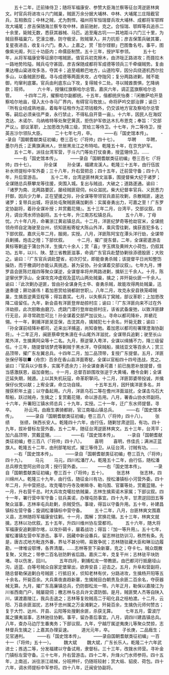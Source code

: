 <!-- { "loadSidebar": true } -->
　　五十二年，迁前锋侍卫；随将军福康安、参赞大臣海兰察等征台湾逆匪林爽文。时官兵将进攻斗六门贼巢，贼匪万余分据大埔林、中林、大埔尾三庄阻截官兵，互相救应；中林之贼，尤为剽悍。福州将军恒瑞督兵攻大埔林、成都将军鄂辉攻大埔尾；彦吉保随海兰察专攻中林，直前驰射，克之。合恒瑞、鄂辉等兵追杀二十余里，毙贼无数，悉获其器械、马匹。追至庵古坑——其地距斗六门三十里，为贼目蔡福巢穴，穵濠立栅，防守极坚，败贼窜入，并力抗拒；彦吉保策兵破其寨，复星夜进击，收复斗六门。奏入，上嘉之，赏「哲尔铿额」巴图鲁名号。事平，图像紫光阁，列三十功臣内；命儒臣制赞。五十三年，授护军参领。
　　五十七年，从将军福康安等征廓尔喀贼匪。值官兵初克擦木，由济咙正路进攻；而聂拉木一路地势险隘，贼兵屯守甚固，彦吉保随成都将军成德等领兵三千牵缀贼势。复由果达哩山粱进攻多洛，夺其卡；追至峨赖巴地方，山道险窄，因分兵绕道机西尔拉多山，以备贼匪抄截。寻与成德等两面夹攻，占夺陇冈；复分两路进剿，贼不能御，均窜利底寨。官兵由利底东山下攻，复得贼卡二处。寻以贼酋畏惧，乞降纳款；班师。
　　六十年，授镶红旗察哈尔总管。嘉庆六年，调正蓝旗察哈尔总管。
　　十四年二月，擢察哈尔副都统。十五年，偕都统庆怡奏：『闲散萨哈开垦察哈尔地亩，侵入太仆寺马厂界内，有碍官马牧放』。命将萨吟交部治罪；谕日：『所有业经成熟地亩，着每年征租作为正项钱粮外，仍交该地方官及察哈尔总管等。嗣后必须亲往严查，永行禁止，不得私自开垦一亩』。十六年，因民人在海奴克达、木诺尔、乌纳格特等处聚穵黄芪，拒伤护军依达木扎布恩克；奉旨：『交部严议』。部议革职，上加恩改为降三级，赏给三等侍卫。十七年，升二等侍卫，授英吉沙尔领队大臣。
　　二十七年七月，卒。
　　——右「国史馆本传」。
　　--录自「国朝耆献类征初编」卷三百七（「将帅」四十七）。
　　华聘
　　华聘，墨尔丹氏；正黄旗满洲人，世居黑龙江之布特哈。乾隆五十年，在京充护军。
　　五十二年，派往台湾军营，于斗六门等处打仗奋勇，授蓝翎侍卫。……
　　——右「国史馆本传」。
　　——录自「国朝耆献类征初编」卷三百七（「将帅」四十七）。
　　孙全谋
　　孙全谋，福建龙溪人。乾隆三十五年，由行伍拔补水师提标中军外委；三十八年，升右营把总；四十五年，迁前营守备；四十八年，升后营游击。
　　五十二年，台湾逆匪林爽文滋事，围提督柴大纪于诸罗；全谋随总兵蔡攀龙等往援，突围入城。复出与贼战，大破之；道路遂通。谕曰：『诸罗为南、北两路要区，屡经贼匪窥伺，纠众滋扰。柴大纪督率官兵、义民悉力扞御，因兵少力单，正在望援之际，孙全谋等带领官兵直前攻剿，杀散贼匪，速达诸罗；复带兵出城，将该处屯聚贼匪痛加剿杀：实属奋勇出力，可嘉之至！广东罗定协副将，着孙全谋补授；并赏戴花翎』。五十三年二月，台湾平，交部议叙。四月，调台湾水师协副将。五十七年，升江南苏松镇总兵。
　　五十八年，丁母忧。六十年八月，命署浙江黄岩镇总兵。十二月，洋匪纪梦奇等抢劫官米，全谋统领舟师自定海驶至台州，侦知匪船寄椗大陈山外洋，乘风雪往剿，擒获首犯多名；下部优叙。嘉庆元年二月，服阕，实授。八月，洋匪陈阿宝在潭头洋行劫，全谋带兵剿捕，炮击之殪；下部优叙。
　　十二月，擢广提东督。二年，全谋密遣游击黄标等剿盗于蒲台外洋，生擒六十余人；赏「喜」字玉牌及黄辫大小荷包，仍叙其功。五年，以川、陕、楚三省教匪滋事，命调广东官兵赴楚协剿徐添德股匪；大败之。谕曰：『广东官兵调赴楚省，初次打仗，即能奋勇杀贼；该提督平日尚知整饬操防，而于檄调时亦能认真挑选，甚为妥协。孙全谋着交部议叙』。七年九月，博罗县会匪陈烂屐四等聚众谋逆，全谋督率将弁两路进剿，擒斩三千余人。十月，陈逆窜伏罗浮山，全谋攻克冲虚观及蓝坑山两处贼巢，擒之；并歼毙伙匪一千余人。谕曰：『此次剿办逆匪，皆由孙全谋身先士卒、奋勇杀贼，故能攻得两处贼巢，迅速奏捷；厥功甚伟！着加恩赏给骑都尉世职』。八年二月，攻克永安县铁笼嶂贼巢，生擒首逆黄亚程等；得旨嘉奖。七月，以失察兵丁窝贼，部议革职；上加恩改降二级留任。九年，新会县有洋匪登岸劫掠村庄；谕曰：『广东洋匪向来不过在外洋劫掠，此次胆敢由磨刀、虎跳门潜行登岸劫掠村庄，该省武备废弛，以致洋匪肆行无忌，非寻常疏忽可比！孙全谋着交部严加议处』。寻命以都司降补，并褫花翎。十一年，剿捕洋匪吴亚保，击沈其舟，擒贼犯七十余名，歼毙无数；谕曰：『孙全谋前经降补都司，近来出洋捕盗，尚知奋勉。着加恩以都司衔署理澄海协副将』。十二年正月，闽匪蔡牵党朱濆在卡山尾外洋滋扰，全谋带兵追剿；驶至长山尾外洋，生擒黄阿朵等十二名。九月，蔡逆窜入粤洋，全谋以缉捕不力，降三级留任。十三年，随提督钱梦虎等剿贼于黑水洋，夺获贼船，擒钱亚文等百余人；赏三品顶带，擢广东左翼总兵。十四年二月，加二品顶带，复授广东提督。五月，洋匪张保仔等联■〈舟宗〉百余在香山县洋面寄椗，全谋以官船四十四号连战，克之。谕曰：『官兵以少胜多，实属不遗余力；孙全谋奋勇可嘉！前已施恩补放提督，倍当感激朕恩，益加奋勉』。十一月，总督百龄围攻张逆于大黄埔，檄令会剿；全谋迁延失期，贼遁。上以其失机玩寇，命革职拏问。十二月，洋匪郭婆带投诚，并擒保仔伙党以献；上宥全谋，命立功自赎。
　　十五年五月，因歼擒洋匪多名，并搜获积年土盗；以守备起用。六月，洋匪乌石二等在儋州洋面滋扰，全谋击乌石大帮船，跃过贼舟，生擒之；复赏戴花翎，命以游击用。八月，署香山协水师副将。十六年，升署阳江镇水师总兵；十九年，实授。二十一年，迁广东水师提督。寻卒。
　　孙云鸿，由廕生袭骑都尉，官江南福山镇总兵。
　　——右「国史馆本传」。
　　——录自「国朝耆献类征初编」卷三百八（「将帅」四十八）。
　　张绩
　　张绩，陕西长安人。乾隆四十六年，由行伍，随剿甘肃逆回，有功。四十九年，拔补督标左营外委。五十二年，随征台湾逆匪林爽文。五十三年，台湾平；加六品顶带，赏戴蓝翎。……
　　——右「国史馆本传」。
　　--录自「国朝耆献类征初编」卷三百八（「将帅」四十八）。
　　喜明
　　喜明，佟佳氏；满洲正蓝旗人。乾隆五十二年，由刑部笔帖式，擢三等侍卫。从征台湾，讨贼有功。……
　　--右「国史馆本传」。
　　——录自「国朝耆献类征初编」卷三百九（「将帅」四十九）。
　　马元
　　马元，四川松潘厅人。乾隆五十二年，由行伍，随松潘总兵穆克登阿出师台湾；授行营外委。……
　　——右「国史馆本传」。
　　--录自「国朝耆献类征初编」卷三百十（「将帅」五十）。
　　张志林
　　张志林，四川绵州人。乾隆三十九年，由行伍，随征金川有功，授松潘镇标小河营外委。四十年二月，升中营把总。攻克噶尔丹寺及喇嘛寺、勒乌围、官寨等处，赏戴蓝翎。十一月，升右营千总。时大兵攻克噶拉依贼巢，志林生擒索诺木家属；下部议叙。四十一年，署行营中军守备；驻兵美诺，办理屯防事宜。四十九年，甘肃逆回田五等聚众滋事，志林率屯兵赴剿，杀贼受伤。事竣，得旨以守备升用。五十年，补建昌镇标左营守备；旋调松潘镇标中营守备。
　　五十二年，八月，台匪林爽文围嘉义县，志林随将军福康安往剿。十一月，围解；赏换花翎。五十三年，林爽文就擒，志林以功优叙。五十五年，升四川维州协左营都司。
　　五十六年，随大将军福康安追剿廓尔喀，以攻扑碉卡，屡着战功；得旨：『加一等升用』。五十七年，擢松潘镇左营中军游击。事平，因藏中新设番兵，留志林驻防训习，秩然有条。先是，唐古忒地方毗连外番，界址不甚分明，易致争扰；志林随驻藏大臣和琳沿边履勘，一律堆设鄂博，各界清厘。……志林等至下染新寨，克之；夺卡七。贼众既散复聚，又败之；带参二百名驻防黔省后路。嘉庆二年，克复干州；志林驻平块防堵。寻以伤发，回川。
　　五年四月，剿捕松龙一带教匪。由巴都河行抵磨垭山沟，适蓝、白等号贼众自家定堡窜出，欲奔安县；迎击之。五月，升阜和营副将，随总督勒保追剿白号贼匪；行抵旧关，侦知老林有伏，分路进攻，生擒杨开阳等五十余名，歼毙百余。大兵乘夜直趋新寨，生擒贼目白朝贵及余匪二百余名，夺获器械无算。九月，擢广东高廉镇总兵，仍防御松龙一带。六年正月，勒保以嘉陵江为川省西南门户，贼屡窥伺；檄志林与总兵许文谟防御。是月，贼匪樊人杰等自陕入川，谋渡嘉陵江，我兵击退之；志林等复败贼高二于昭化县之桔柏渡。十二月，云阳、万县余匪滋扰，志林于忠州属之万金滩剿之，歼毙百余，生擒伪元师何赞古；复于大竹、达州、开县、云阳等处搜剿余匪，杀获无算。
　　七年五月，雷波厅属之猓夷滋事，志林驰往协剿。事平，留办善后事宜。八月，调四川建昌镇总兵。八年，查办马边厅生番夷务；下部议叙。九年，宁越厅属逆夷庚儿等聚众焚掠，志林督兵生擒之；上嘉其办理妥速。
　　道光元年，卒。
　　子长庚，二品廕生；见官通判。
　　——右「国史馆本传」。
　　——录自国朝耆献类征初编」一百十一（「将帅」五十一）。
　　魏大斌
　　魏大斌，广东长乐人。乾隆二十六年武进士；拣选二等，分发福建以守备试用，隶督标。三十三年，改拨水师营。寻补金门镇标左营守备。三十七年，升右营游击。四十二年，升烽火门水师参将。四十五年，上南巡，派往浙江祗候，分班押纤，仍随班较射；赏大缎、貂皮、荷包。四十六年，调水师提标中军参将。四十八年，迁闽安协副将。
